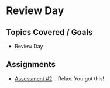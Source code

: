 # Review Day

## Topics Covered / Goals
- Review Day


## Assignments
- [Assessment #2](https://github.com/romeoplatoon/assessment-2)... Relax. You got this!

